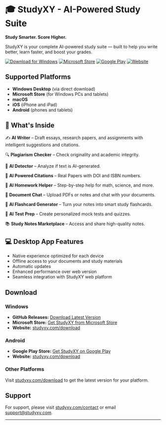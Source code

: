 # 🎓 StudyXY - AI-Powered Study Suite

**Study Smarter. Score Higher.**

StudyXY is your complete AI-powered study suite — built to help you write better, learn faster, and boost your grades.

[![Download for Windows](https://img.shields.io/badge/Download-Windows-blue?style=for-the-badge&logo=windows)](https://github.com/mccsuresh/StudyXY/releases/latest)
[![Microsoft Store](https://img.shields.io/badge/Get%20it%20from-Microsoft%20Store-orange?style=for-the-badge&logo=microsoft)](https://apps.microsoft.com/detail/9n0jv409lbc9)
[![Google Play](https://img.shields.io/badge/Get%20it%20on-Google%20Play-green?style=for-the-badge&logo=google-play)](https://play.google.com/store/apps/details?id=com.studyxy.twa)
[![Website](https://img.shields.io/badge/Visit-StudyXY.com-blue?style=for-the-badge&logo=web)](https://studyxy.com)

## Supported Platforms

- **Windows Desktop** (via direct download)
- **Microsoft Store** (for Windows PCs and tablets)
- **macOS**
- **iOS** (iPhone and iPad)
- **Android** (phones and tablets)

## 🚀 What's Inside

✍️ **AI Writer** – Draft essays, research papers, and assignments with intelligent suggestions and citations.

🔍 **Plagiarism Checker** – Check originality and academic integrity.

🤖 **AI Detector** – Analyze if text is AI-generated.

📄 **AI Powered Citations** – Real Papers with DOI and ISBN numbers.

🧮 **AI Homework Helper** – Step-by-step help for math, science, and more.

📄 **Document Chat** – Upload PDFs or notes and chat with your documents.

🧠 **AI Flashcard Generator** – Turn your notes into smart study flashcards.

📝 **AI Test Prep** – Create personalized mock tests and quizzes.

📚 **Study Notes Marketplace** – Access and share high-quality notes.

## 💻 Desktop App Features

- Native experience optimized for each device
- Offline access to your documents and study materials
- Automatic updates
- Enhanced performance over web version
- Seamless integration with StudyXY web platform

## Download

### Windows
- **GitHub Releases:** [Download Latest Version](https://github.com/mccsuresh/StudyXY/releases/latest)
- **Microsoft Store:** [Get StudyXY from Microsoft Store](https://apps.microsoft.com/detail/9n0jv409lbc9)
- **Website:** [studyxy.com/download](https://studyxy.com/download)

### Android
- **Google Play Store:** [Get StudyXY on Google Play](https://play.google.com/store/apps/details?id=com.studyxy.twa)
- **Website:** [studyxy.com/download](https://studyxy.com/download)

### Other Platforms
Visit [studyxy.com/download](https://studyxy.com/download) to get the latest version for your platform.

## Support

For support, please visit [studyxy.com/contact](https://studyxy.com/contact) or email support@studyxy.com.

---
